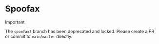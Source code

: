 # Spoofax

> [!IMPORTANT]
> The `spoofax3` branch has been deprecated and locked. Please create a PR or commit to `main`/`master` directly.
